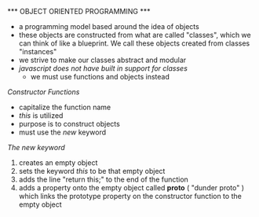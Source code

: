 *** OBJECT ORIENTED PROGRAMMING ***
  - a programming model based around the idea of objects
  - these objects are constructed from what are called
    "classes", which we can think of like a blueprint.  We
    call these objects created from classes "instances"
  - we strive to make our classes abstract and modular
  - *javascript does not have built in support for classes*
    - we must use functions and objects instead

  *Constructor Functions*
  - capitalize the function name
  - *this* is utilized
  - purpose is to construct objects
  - must use the *new* keyword

  *The new keyword*
  1. creates an empty object
  2. sets the keyword *this* to be that empty object
  3. adds the line "return this;" to the end of the function
  4. adds a property onto the empty object called __proto__
     ( "dunder proto" ) which links the prototype property on
     the constructor function to the empty object